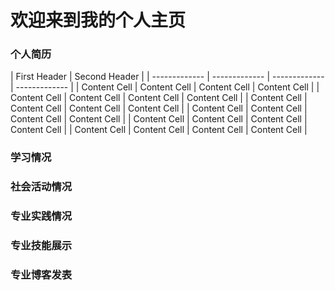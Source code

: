 # 欢迎来到我的个人主页


### 个人简历


| First Header  | Second Header |
| ------------- | ------------- | ------------- | ------------- |
| Content Cell  | Content Cell  | Content Cell  | Content Cell  |
| Content Cell  | Content Cell  | Content Cell  | Content Cell  |
| Content Cell  | Content Cell  | Content Cell  | Content Cell  |
| Content Cell  | Content Cell  | Content Cell  | Content Cell  |
| Content Cell  | Content Cell  | Content Cell  | Content Cell  |
| Content Cell  | Content Cell  | Content Cell  | Content Cell  |

### 学习情况 
### 社会活动情况
### 专业实践情况
### 专业技能展示
### 专业博客发表



